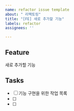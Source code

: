 ```yaml
---
name: refactor issue template
about: " 리팩토링"
title: "[FE] 새로 추가할 기능"
labels: refactor
assignees: ''

---
```


## Feature 
새로 추가할 기능

## Tasks
- [ ] 기능 구현을 위한 작업 목록
- [ ] 
- [ ]
